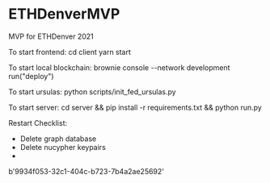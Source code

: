 # ETHDenverMVP

MVP for ETHDenver 2021

To start frontend:
cd client
yarn start

To start local blockchain:
brownie console --network development
run("deploy")

<!-- npm install
npx hardhat node --hostname 0.0.0.0
npx hardhat run scripts/deploy.js --network localhost -->

To start ursulas:
python scripts/init_fed_ursulas.py

To start server:
cd server && pip install -r requirements.txt && python run.py

Restart Checklist:
- Delete graph database
- Delete nucypher keypairs
- 


b'9934f053-32c1-404c-b723-7b4a2ae25692'